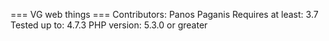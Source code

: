 === VG web things ===
Contributors: Panos Paganis
Requires at least: 3.7
Tested up to: 4.7.3
PHP version: 5.3.0 or greater

